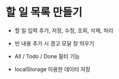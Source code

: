 # 할 일 목록 만들기

+ 할 일 입력 추가, 저장, 수정, 조회, 삭제, 처리

+ 빈 내용 추가 시 경고 모달 창 띄우기

+ All / Todo / Done 필터 기능

+ localStorage 이용한 데이터 저장
